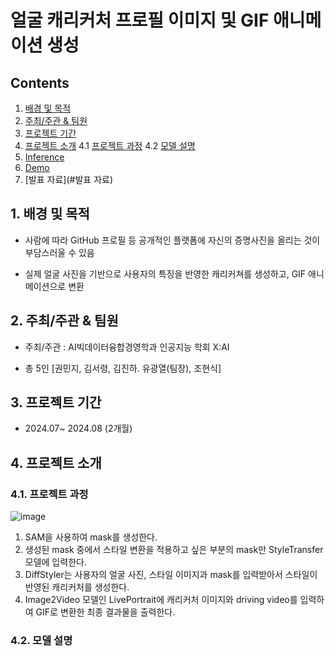 # 얼굴 캐리커처 프로필 이미지 및 GIF 애니메이션 생성
## Contents
1. [배경 및 목적](#배경-및-목적)
2. [주최/주관 & 팀원](#주최주관--팀원)
3. [프로젝트 기간](#프로젝트-기간)
4. [프로젝트 소개](#프로젝트-소개)
   4.1 [프로젝트 과정](#프로젝트-과정)
   4.2 [모델 설명](#모델-설명)
5. [Inference](#inference)
6. [Demo](#Demo)
7. [발표 자료](#발표 자료)

## 1. 배경 및 목적
- 사람에 따라 GitHub 프로필 등 공개적인 플랫폼에 자신의 증명사진을 올리는 것이 부담스러울 수 있음

- 실제 얼굴 사진을 기반으로 사용자의 특징을 반영한 캐리커쳐를 생성하고, GIF 애니메이션으로 변환
    
## 2. 주최/주관 & 팀원
- 주최/주관 : AI빅데이터융합경영학과 인공지능 학회 X:AI

- 총 5인 [권민지, 김서령, 김진하. 유광열(팀장), 조현식]
  
## 3. 프로젝트 기간 
- 2024.07~ 2024.08 (2개월)

## 4. 프로젝트 소개
### 4.1. 프로젝트 과정
![image](https://github.com/user-attachments/assets/065607f1-8408-4602-bddc-cb90f93dd9f3)
1. SAM을 사용하여 mask를 생성한다.
2. 생성된 mask 중에서 스타일 변환을 적용하고 싶은 부분의 mask만 StyleTransfer 모델에 입력한다.
3. DiffStyler는 사용자의 얼굴 사진, 스타일 이미지과 mask를 입력받아서 스타일이 반영된 캐리커처를 생성한다.
4. Image2Video 모델인 LivePortrait에 캐리커처 이미지와 driving video를 입력하여 GIF로 변환한 최종 결과물을 출력한다. 

### 4.2. 모델 설명
















